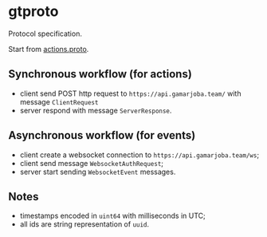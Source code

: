# gtproto
Protocol specification.

Start from [actions.proto](https://github.com/gamarjoba-team/gtproto/blob/main/actions.proto).

## Synchronous workflow (for actions)
 - client send POST http request to `https://api.gamarjoba.team/` with message `ClientRequest`
 - server respond with message `ServerResponse`.

## Asynchronous workflow (for events)
 - client create a websocket connection to `https://api.gamarjoba.team/ws`;
 - client send message `WebsocketAuthRequest`;
 - server start sending `WebsocketEvent` messages.

## Notes
 - timestamps encoded in `uint64` with milliseconds in UTC;
 - all ids are string representation of `uuid`.
